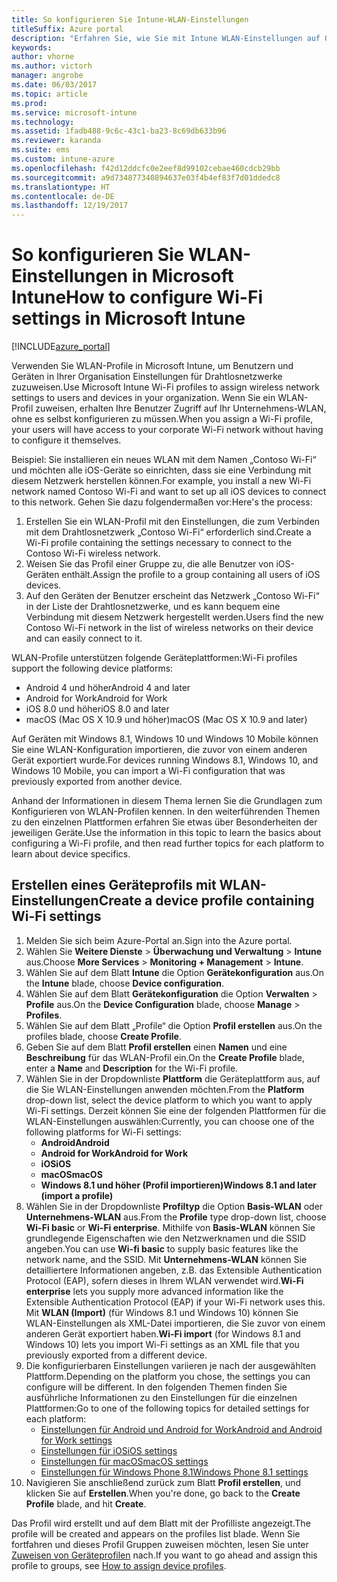 ```yaml
---
title: So konfigurieren Sie Intune-WLAN-Einstellungen
titleSuffix: Azure portal
description: "Erfahren Sie, wie Sie mit Intune WLAN-Einstellungen auf Geräten konfigurieren, die Sie verwalten."
keywords: 
author: vhorne
ms.author: victorh
manager: angrobe
ms.date: 06/03/2017
ms.topic: article
ms.prod: 
ms.service: microsoft-intune
ms.technology: 
ms.assetid: 1fadb488-9c6c-43c1-ba23-8c69db633b96
ms.reviewer: karanda
ms.suite: ems
ms.custom: intune-azure
ms.openlocfilehash: f42d12ddcfc0e2eef8d99102cebae460cdcb29bb
ms.sourcegitcommit: a9d734877340894637e03f4b4ef83f7d01ddedc8
ms.translationtype: HT
ms.contentlocale: de-DE
ms.lasthandoff: 12/19/2017
---
```

# <a name="how-to-configure-wi-fi-settings-in-microsoft-intune"></a><span data-ttu-id="7085a-103">So konfigurieren Sie WLAN-Einstellungen in Microsoft Intune</span><span class="sxs-lookup"><span data-stu-id="7085a-103">How to configure Wi-Fi settings in Microsoft Intune</span></span>

[!INCLUDE[azure_portal](./includes/azure_portal.md)]

<span data-ttu-id="7085a-104">Verwenden Sie WLAN-Profile in Microsoft Intune, um Benutzern und Geräten in Ihrer Organisation Einstellungen für Drahtlosnetzwerke zuzuweisen.</span><span class="sxs-lookup"><span data-stu-id="7085a-104">Use Microsoft Intune Wi-Fi profiles to assign wireless network settings to users and devices in your organization.</span></span> <span data-ttu-id="7085a-105">Wenn Sie ein WLAN-Profil zuweisen, erhalten Ihre Benutzer Zugriff auf Ihr Unternehmens-WLAN, ohne es selbst konfigurieren zu müssen.</span><span class="sxs-lookup"><span data-stu-id="7085a-105">When you assign a Wi-Fi profile, your users will have access to your corporate Wi-Fi network without having to configure it themselves.</span></span>

<span data-ttu-id="7085a-106">Beispiel: Sie installieren ein neues WLAN mit dem Namen „Contoso Wi-Fi“ und möchten alle iOS-Geräte so einrichten, dass sie eine Verbindung mit diesem Netzwerk herstellen können.</span><span class="sxs-lookup"><span data-stu-id="7085a-106">For example, you install a new Wi-Fi network named Contoso Wi-Fi and want to set up all iOS devices to connect to this network.</span></span> <span data-ttu-id="7085a-107">Gehen Sie dazu folgendermaßen vor:</span><span class="sxs-lookup"><span data-stu-id="7085a-107">Here's the process:</span></span>

1. <span data-ttu-id="7085a-108">Erstellen Sie ein WLAN-Profil mit den Einstellungen, die zum Verbinden mit dem Drahtlosnetzwerk „Contoso Wi-Fi“ erforderlich sind.</span><span class="sxs-lookup"><span data-stu-id="7085a-108">Create a Wi-Fi profile containing the settings necessary to connect to the Contoso Wi-Fi wireless network.</span></span>
2. <span data-ttu-id="7085a-109">Weisen Sie das Profil einer Gruppe zu, die alle Benutzer von iOS-Geräten enthält.</span><span class="sxs-lookup"><span data-stu-id="7085a-109">Assign the profile to a group containing all users of iOS devices.</span></span>
3. <span data-ttu-id="7085a-110">Auf den Geräten der Benutzer erscheint das Netzwerk „Contoso Wi-Fi“ in der Liste der Drahtlosnetzwerke, und es kann bequem eine Verbindung mit diesem Netzwerk hergestellt werden.</span><span class="sxs-lookup"><span data-stu-id="7085a-110">Users find the new Contoso Wi-Fi network in the list of wireless networks on their device and can easily connect to it.</span></span>

<span data-ttu-id="7085a-111">WLAN-Profile unterstützen folgende Geräteplattformen:</span><span class="sxs-lookup"><span data-stu-id="7085a-111">Wi-Fi profiles support the following device platforms:</span></span>

- <span data-ttu-id="7085a-112">Android 4 und höher</span><span class="sxs-lookup"><span data-stu-id="7085a-112">Android 4 and later</span></span>
- <span data-ttu-id="7085a-113">Android for Work</span><span class="sxs-lookup"><span data-stu-id="7085a-113">Android for Work</span></span>
- <span data-ttu-id="7085a-114">iOS 8.0 und höher</span><span class="sxs-lookup"><span data-stu-id="7085a-114">iOS 8.0 and later</span></span>
- <span data-ttu-id="7085a-115">macOS (Mac OS X 10.9 und höher)</span><span class="sxs-lookup"><span data-stu-id="7085a-115">macOS (Mac OS X 10.9 and later)</span></span>

<span data-ttu-id="7085a-116">Auf Geräten mit Windows 8.1, Windows 10 und Windows 10 Mobile können Sie eine WLAN-Konfiguration importieren, die zuvor von einem anderen Gerät exportiert wurde.</span><span class="sxs-lookup"><span data-stu-id="7085a-116">For devices running Windows 8.1, Windows 10, and Windows 10 Mobile, you can import a Wi-Fi configuration that was previously exported from another device.</span></span>

<span data-ttu-id="7085a-117">Anhand der Informationen in diesem Thema lernen Sie die Grundlagen zum Konfigurieren von WLAN-Profilen kennen. In den weiterführenden Themen zu den einzelnen Plattformen erfahren Sie etwas über Besonderheiten der jeweiligen Geräte.</span><span class="sxs-lookup"><span data-stu-id="7085a-117">Use the information in this topic to learn the basics about configuring a Wi-Fi profile, and then read further topics for each platform to learn about device specifics.</span></span>

## <a name="create-a-device-profile-containing-wi-fi-settings"></a><span data-ttu-id="7085a-118">Erstellen eines Geräteprofils mit WLAN-Einstellungen</span><span class="sxs-lookup"><span data-stu-id="7085a-118">Create a device profile containing Wi-Fi settings</span></span>

1. <span data-ttu-id="7085a-119">Melden Sie sich beim Azure-Portal an.</span><span class="sxs-lookup"><span data-stu-id="7085a-119">Sign into the Azure portal.</span></span>
2. <span data-ttu-id="7085a-120">Wählen Sie **Weitere Dienste** > **Überwachung und Verwaltung** > **Intune** aus.</span><span class="sxs-lookup"><span data-stu-id="7085a-120">Choose **More Services** > **Monitoring + Management** > **Intune**.</span></span>
3. <span data-ttu-id="7085a-121">Wählen Sie auf dem Blatt **Intune** die Option **Gerätekonfiguration** aus.</span><span class="sxs-lookup"><span data-stu-id="7085a-121">On the **Intune** blade, choose **Device configuration**.</span></span>
2. <span data-ttu-id="7085a-122">Wählen Sie auf dem Blatt **Gerätekonfiguration** die Option **Verwalten** > **Profile** aus.</span><span class="sxs-lookup"><span data-stu-id="7085a-122">On the **Device Configuration** blade, choose **Manage** > **Profiles**.</span></span>
3. <span data-ttu-id="7085a-123">Wählen Sie auf dem Blatt „Profile“ die Option **Profil erstellen** aus.</span><span class="sxs-lookup"><span data-stu-id="7085a-123">On the profiles blade, choose **Create Profile**.</span></span>
4. <span data-ttu-id="7085a-124">Geben Sie auf dem Blatt **Profil erstellen** einen **Namen** und eine **Beschreibung** für das WLAN-Profil ein.</span><span class="sxs-lookup"><span data-stu-id="7085a-124">On the **Create Profile** blade, enter a **Name** and **Description** for the Wi-Fi profile.</span></span>
5. <span data-ttu-id="7085a-125">Wählen Sie in der Dropdownliste **Plattform** die Geräteplattform aus, auf die Sie WLAN-Einstellungen anwenden möchten.</span><span class="sxs-lookup"><span data-stu-id="7085a-125">From the **Platform** drop-down list, select the device platform to which you want to apply Wi-Fi settings.</span></span> <span data-ttu-id="7085a-126">Derzeit können Sie eine der folgenden Plattformen für die WLAN-Einstellungen auswählen:</span><span class="sxs-lookup"><span data-stu-id="7085a-126">Currently, you can choose one of the following platforms for Wi-Fi settings:</span></span>
    - <span data-ttu-id="7085a-127">**Android**</span><span class="sxs-lookup"><span data-stu-id="7085a-127">**Android**</span></span>
    - <span data-ttu-id="7085a-128">**Android for Work**</span><span class="sxs-lookup"><span data-stu-id="7085a-128">**Android for Work**</span></span>
    - <span data-ttu-id="7085a-129">**iOS**</span><span class="sxs-lookup"><span data-stu-id="7085a-129">**iOS**</span></span>
    - <span data-ttu-id="7085a-130">**macOS**</span><span class="sxs-lookup"><span data-stu-id="7085a-130">**macOS**</span></span>
    - <span data-ttu-id="7085a-131">**Windows 8.1 und höher (Profil importieren)**</span><span class="sxs-lookup"><span data-stu-id="7085a-131">**Windows 8.1 and later (import a profile)**</span></span>
6. <span data-ttu-id="7085a-132">Wählen Sie in der Dropdownliste **Profiltyp** die Option **Basis-WLAN** oder **Unternehmens-WLAN** aus.</span><span class="sxs-lookup"><span data-stu-id="7085a-132">From the **Profile** type drop-down list, choose **Wi-Fi basic** or **Wi-Fi enterprise**.</span></span> <span data-ttu-id="7085a-133">Mithilfe von **Basis-WLAN** können Sie grundlegende Eigenschaften wie den Netzwerknamen und die SSID angeben.</span><span class="sxs-lookup"><span data-stu-id="7085a-133">You can use **Wi-fi basic** to supply basic features like the network name, and the SSID.</span></span> <span data-ttu-id="7085a-134">Mit **Unternehmens-WLAN** können Sie detailliertere Informationen angeben, z.B. das Extensible Authentication Protocol (EAP), sofern dieses in Ihrem WLAN verwendet wird.</span><span class="sxs-lookup"><span data-stu-id="7085a-134">**Wi-Fi enterprise** lets you supply more advanced information like the  Extensible Authentication Protocol (EAP) if your Wi-Fi network uses this.</span></span> <span data-ttu-id="7085a-135">Mit **WLAN (Import)** (für Windows 8.1 und Windows 10) können Sie WLAN-Einstellungen als XML-Datei importieren, die Sie zuvor von einem anderen Gerät exportiert haben.</span><span class="sxs-lookup"><span data-stu-id="7085a-135">**Wi-Fi import** (for Windows 8.1 and Windows 10) lets you import Wi-Fi settings as an XML file that you previously exported from a different device.</span></span>
7. <span data-ttu-id="7085a-136">Die konfigurierbaren Einstellungen variieren je nach der ausgewählten Plattform.</span><span class="sxs-lookup"><span data-stu-id="7085a-136">Depending on the platform you chose, the settings you can configure will be different.</span></span> <span data-ttu-id="7085a-137">In den folgenden Themen finden Sie ausführliche Informationen zu den Einstellungen für die einzelnen Plattformen:</span><span class="sxs-lookup"><span data-stu-id="7085a-137">Go to one of the following topics for detailed settings for each platform:</span></span>
    - [<span data-ttu-id="7085a-138">Einstellungen für Android und Android for Work</span><span class="sxs-lookup"><span data-stu-id="7085a-138">Android and Android for Work settings</span></span>](wi-fi-settings-android.md)
    - [<span data-ttu-id="7085a-139">Einstellungen für iOS</span><span class="sxs-lookup"><span data-stu-id="7085a-139">iOS settings</span></span>](wi-fi-settings-ios.md)
    - [<span data-ttu-id="7085a-140">Einstellungen für macOS</span><span class="sxs-lookup"><span data-stu-id="7085a-140">macOS settings</span></span>](wi-fi-settings-macos.md)
    - [<span data-ttu-id="7085a-141">Einstellungen für Windows Phone 8.1</span><span class="sxs-lookup"><span data-stu-id="7085a-141">Windows Phone 8.1 settings</span></span>](wi-fi-settings-import-windows-8-1.md)
8. <span data-ttu-id="7085a-142">Navigieren Sie anschließend zurück zum Blatt **Profil erstellen**, und klicken Sie auf **Erstellen**.</span><span class="sxs-lookup"><span data-stu-id="7085a-142">When you're done, go back to the **Create Profile** blade, and hit **Create**.</span></span>

<span data-ttu-id="7085a-143">Das Profil wird erstellt und auf dem Blatt mit der Profilliste angezeigt.</span><span class="sxs-lookup"><span data-stu-id="7085a-143">The profile will be created and appears on the profiles list blade.</span></span>
<span data-ttu-id="7085a-144">Wenn Sie fortfahren und dieses Profil Gruppen zuweisen möchten, lesen Sie unter [Zuweisen von Geräteprofilen](device-profile-assign.md) nach.</span><span class="sxs-lookup"><span data-stu-id="7085a-144">If you want to go ahead and assign this profile to groups, see [How to assign device profiles](device-profile-assign.md).</span></span>
